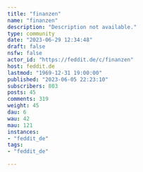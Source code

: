 ```yaml
---
title: "finanzen" 
name: "finanzen"
description: "Description not available."
type: community
date: "2023-06-29 12:34:48"
draft: false
nsfw: false
actor_id: "https://feddit.de/c/finanzen"
host: feddit.de
lastmod: "1969-12-31 19:00:00"
published: "2023-06-05 22:23:10"
subscribers: 803
posts: 45
comments: 319
weight: 45
dau: 6
wau: 42
mau: 121
instances:
- "feddit_de"
tags: 
- "feddit_de"

---
```

